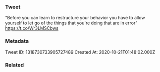 ### Tweet
"Before you can learn to restructure your behavior you have to allow yourself to let go of the things that you're doing that are in error" https://t.co/Wr3LMSCbws

### Metadata
Tweet ID: 1318730733905727489
Created At: 2020-10-21T01:48:02.000Z

### Related

